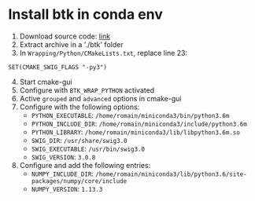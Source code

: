 # Install btk in conda env

1. Download source code: [link](https://github.com/Biomechanical-ToolKit/BTKCore)
2. Extract archive in a './btk' folder
3. In `Wrapping/Python/CMakeLists.txt`, replace line 23:

`SET(CMAKE_SWIG_FLAGS "-py3")`

4. Start cmake-gui
5. Configure with `BTK_WRAP_PYTHON` activated
6. Active `grouped` and `advanced` options in cmake-gui
7. Configure with the following options:
    - `PYTHON_EXECUTABLE`: `/home/romain/miniconda3/bin/python3.6m`
    - `PYTHON_INCLUDE_DIR`: `/home/romain/miniconda3/include/python3.6m`
    - `PYTHON_LIBRARY`: `/home/romain/miniconda3/lib/libpython3.6m.so`
    - `SWIG_DIR`: `/usr/share/swig3.0`
    - `SWIG_EXECUTABLE`: `/usr/bin/swig3.0`
    - `SWIG_VERSION`: `3.0.8`
8. Configure and add the following entries:
    - `NUMPY_INCLUDE_DIR`: `/home/romain/miniconda3/lib/python3.6/site-packages/numpy/core/include`
    - `NUMPY_VERSION`: `1.13.3`
